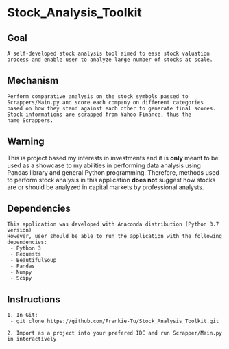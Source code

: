 # Stock_Analysis_Toolkit

## Goal
```
A self-developed stock analysis tool aimed to ease stock valuation
process and enable user to analyze large number of stocks at scale.
```

## Mechanism
```
Perform comparative analysis on the stock symbols passed to 
Scrappers/Main.py and score each company on different categories
based on how they stand against each other to generate final scores.
Stock informations are scrapped from Yahoo Finance, thus the 
name Scrappers.
```

## Warning
This is project based my interests in investments and it is **only**
meant to be used as a showcase to my abilities in performing 
data analysis using Pandas library and general Python programming.
Therefore, methods used to perform stock analysis in this application
**does not** suggest how stocks are or should be analyzed in capital
markets by professional analysts. 


## Dependencies
```
This application was developed with Anaconda distribution (Python 3.7 version)
However, user should be able to run the application with the following dependencies:
 - Python 3
 - Requests
 - BeautifulSoup
 - Pandas
 - Numpy
 - Scipy
```

## Instructions
```
1. In Git:
 - git clone https://github.com/Frankie-Tu/Stock_Analysis_Toolkit.git

2. Import as a project into your prefered IDE and run Scrapper/Main.py in interactively
```
